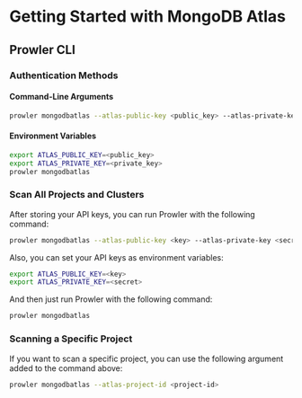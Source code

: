 # Getting Started with MongoDB Atlas

## Prowler CLI

### Authentication Methods

#### Command-Line Arguments


```bash
prowler mongodbatlas --atlas-public-key <public_key> --atlas-private-key <private_key>
```

#### Environment Variables

```bash
export ATLAS_PUBLIC_KEY=<public_key>
export ATLAS_PRIVATE_KEY=<private_key>
prowler mongodbatlas
```



### Scan All Projects and Clusters

After storing your API keys, you can run Prowler with the following command:

```bash
prowler mongodbatlas --atlas-public-key <key> --atlas-private-key <secret>
```

Also, you can set your API keys as environment variables:

```bash
export ATLAS_PUBLIC_KEY=<key>
export ATLAS_PRIVATE_KEY=<secret>
```

And then just run Prowler with the following command:

```bash
prowler mongodbatlas
```

### Scanning a Specific Project

If you want to scan a specific project, you can use the following argument added to the command above:

```bash
prowler mongodbatlas --atlas-project-id <project-id>
```
